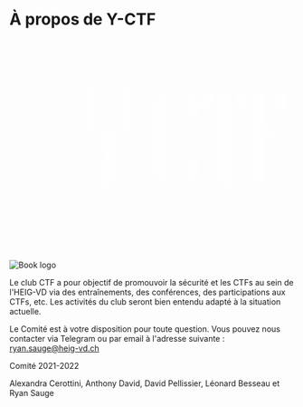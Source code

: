 # À propos de Y-CTF

<img src=".intro.assets/logo.png" alt="Logo2SansFond.png" style="zoom:50%;" />



![Book logo](/writeups/assets/logo.png)

Le club CTF a pour objectif de promouvoir la sécurité et les CTFs au sein de l'HEIG-VD via des entraînements, des conférences, des participations aux CTFs, etc. Les activités du club seront bien entendu adapté à la situation actuelle.

Le Comité est à votre disposition pour toute question. Vous pouvez nous contacter via Telegram ou par email à l'adresse suivante : ryan.sauge@heig-vd.ch



Comité 2021-2022

Alexandra Cerottini, Anthony David, David Pellissier, Léonard Besseau et Ryan Sauge

